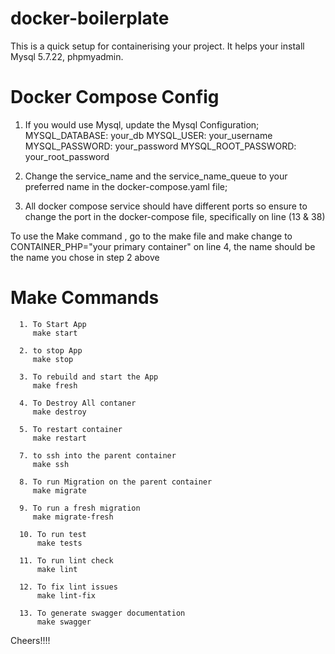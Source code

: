 # docker-boilerplate

This is a quick setup for containerising your project. It helps your install Mysql 5.7.22, phpmyadmin.

# Docker Compose Config

1. If you would use Mysql, update the Mysql Configuration;
   MYSQL_DATABASE: your_db
   MYSQL_USER: your_username
   MYSQL_PASSWORD: your_password
   MYSQL_ROOT_PASSWORD: your_root_password

2. Change the service_name and the service_name_queue to your preferred name in the docker-compose.yaml file;

3. All docker compose service should have different ports so ensure to change the port in the docker-compose file, specifically on line (13 & 38)

To use the Make command , go to the make file and make change to CONTAINER_PHP="your primary container" on line 4, the name should be the name you chose in step 2 above

# Make Commands

      1. To Start App
         make start

      2. to stop App
         make stop

      3. To rebuild and start the App
         make fresh

      4. To Destroy All contaner
         make destroy

      5. To restart container
         make restart

      7. to ssh into the parent container
         make ssh

      8. To run Migration on the parent container
         make migrate

      9. To run a fresh migration
         make migrate-fresh

      10. To run test
          make tests

      11. To run lint check
          make lint

      12. To fix lint issues
          make lint-fix

      13. To generate swagger documentation
          make swagger

Cheers!!!!

